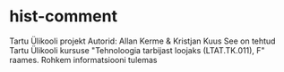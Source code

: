 # hist-comment
Tartu Ülikooli projekt
Autorid: Allan Kerme & Kristjan Kuus
See on tehtud Tartu Ülikooli kursuse "Tehnoloogia tarbijast loojaks (LTAT.TK.011), F" raames.
Rohkem informatsiooni tulemas
